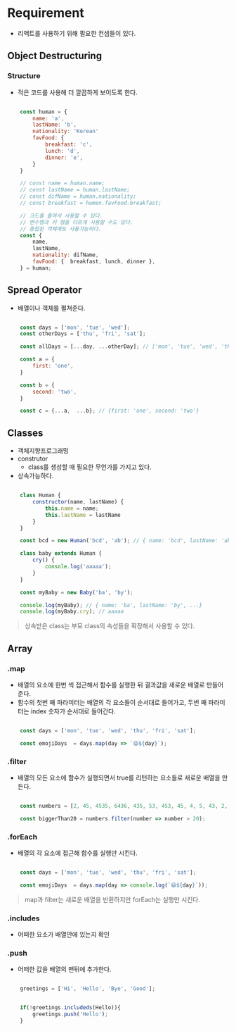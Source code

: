 # Requirement
- 리액트를 사용하기 위해 필요한 컨셉들이 있다.

## Object Destructuring
### Structure
- 적은 코드를 사용해 더 깔끔하게 보이도록 한다.
```js

    const human = {
        name: 'a',
        lastName: 'b',
        nationality: 'Korean'
        favFood: {
            breakfast: 'c',
            lunch: 'd',
            dinner: 'e',
        }
    }

    // const name = human.name;
    // const lastName = human.lastName;
    // const difName = human.nationality;
    // const breakfast = humen.favFood.breakfast;

    // 크드를 줄여서 사용할 수 있다.
    // 변수명과 키 명을 다르게 사용할 수도 있다.
    // 중첩된 객체에도 사용가능하다.
    const { 
        name, 
        lastName, 
        nationality: difName, 
        favFood: {  breakfast, lunch, dinner }, 
    } = human;

```

## Spread Operator
- 배열이나 객체를 펼쳐준다.
```js

    const days = ['mon', 'tue', 'wed'];
    const otherDays = ['thu', 'fri', 'sat'];

    const allDays = [...day, ...otherDay]; // ['mon', 'tue', 'wed', 'thu', 'fri', 'sat']

    const a = {
        first: 'one',
    }

    const b = {
        second: 'two',
    }

    const c = {...a,  ...b}; // {first: 'one', second: 'two'}

```

## Classes
- 객체지향프로그래밍
- construtor
  - class를 생성할 때 필요한 무언가를 가지고 있다.
- 상속가능하다.
```js

    class Human {
        constructor(name, lastName) {
            this.name = name;
            this.lastName = lastName
        }
    }

    const bcd = new Human('bcd', 'ab'); // { name: 'bcd', lastName: 'ab', ...}

    class baby extends Human {
        cry() {
            console.log('aaaaa');
        }
    } 

    const myBaby = new Baby('ba', 'by');

    console.log(myBaby); // { name: 'ba', lastName: 'by', ...}
    console.log(myBaby.cry); // aaaaa

```
> 상속받은 class는 부모 class의 속성들을 확장해서 사용할 수 있다.

## Array
### .map
- 배열의 요소에 한번 씩 접근해서 함수를 실행한 뒤 결과값을 새로운 배열로 만들어준다.
- 함수의 첫번 째 파라미터는 배열의 각 요소들이 순서대로 들어가고, 두번 째 파라미터는 index 숫자가 순서대로 들어간다.
```js

    const days = ['mon', 'tue', 'wed', 'thu', 'fri', 'sat'];

    const emojiDays  = days.map(day => `😄${day}`);

```

### .filter
- 배열의 모든 요소에 함수가 실행되면서 true를 리턴하는 요소들로 새로운 배열을 만든다.
```js

    const numbers = [2, 45, 4535, 6436, 435, 53, 453, 45, 4, 5, 43, 2, 3, 4, 5, 6];

    const biggerThan20 = numbers.filter(number => number > 20);

```

### .forEach
- 배열의 각 요소에 접근해 함수를 실행만 시킨다.
```js

    const days = ['mon', 'tue', 'wed', 'thu', 'fri', 'sat'];

    const emojiDays  = days.map(day => console.log(`😄${day}`));

```
> map과 filter는 새로운 배열을 반환하지만 forEach는 실행만 시킨다.

### .includes
- 어떠한 요소가 배열안에 있는지 확인
### .push
- 어떠한 값을 배열의 맨뒤에 추가한다.
```js

    greetings = ['Hi', 'Hello', 'Bye', 'Good'];


    if(!greetings.includeds(Hello)){
        greetings.push('Hello');
    }

```